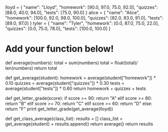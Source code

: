 lloyd = {
  "name": "Lloyd",
  "homework": [90.0, 97.0, 75.0, 92.0],
  "quizzes": [88.0, 40.0, 94.0],
  "tests": [75.0, 90.0]
}
alice = {
  "name": "Alice",
  "homework": [100.0, 92.0, 98.0, 100.0],
  "quizzes": [82.0, 83.0, 91.0],
  "tests": [89.0, 97.0]
}
tyler = {
  "name": "Tyler",
  "homework": [0.0, 87.0, 75.0, 22.0],
  "quizzes": [0.0, 75.0, 78.0],
  "tests": [100.0, 100.0]
}

# Add your function below!
def average(numbers):
  total = sum(numbers)
  total = float(total)/ len(numbers)
  return total

def get_average(student):
  homework = average(student["homework"]) * 0.10
  quizzes = average(student["quizzes"]) * 0.30
  tests = average(student["tests"]) * 0.60
  return homework + quizzes + tests

def get_letter_grade(score):
  if score >= 90:
    return "A"
  elif score >= 80:
    return "B"
  elif score >= 70:
    return "C"
  elif score >= 60:
    return "D"
  else:
    return "F"
print get_letter_grade(get_average(lloyd))

def get_class_average(class_list):
  results = []
  class_list = get_average(student) + results.append()
  return average()
  return results


